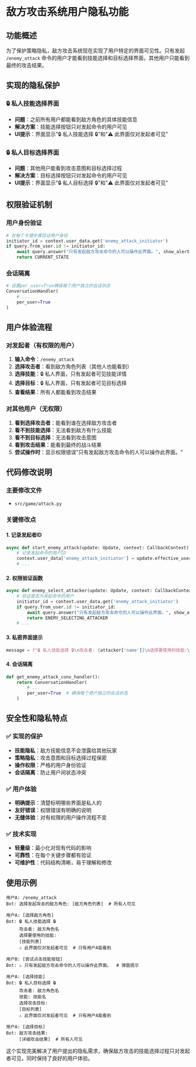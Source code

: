 # 敌方攻击系统用户隐私功能

## 功能概述

为了保护策略隐私，敌方攻击系统现在实现了用户特定的界面可见性。只有发起 `/enemy_attack` 命令的用户才能看到技能选择和目标选择界面，其他用户只能看到最终的攻击结果。

## 实现的隐私保护

### 🔒 私人技能选择界面
- **问题**：之前所有用户都能看到敌方角色的具体技能信息
- **解决方案**：技能选择按钮只对发起命令的用户可见
- **UI提示**：界面显示"🔒 私人技能选择 🔒"和"⚠️ 此界面仅对发起者可见"

### 🔒 私人目标选择界面  
- **问题**：其他用户能看到攻击意图和目标选择过程
- **解决方案**：目标选择按钮只对发起命令的用户可见
- **UI提示**：界面显示"🔒 私人目标选择 🔒"和"⚠️ 此界面仅对发起者可见"

## 权限验证机制

### 用户身份验证
```python
# 在每个关键步骤验证用户身份
initiator_id = context.user_data.get('enemy_attack_initiator')
if query.from_user.id != initiator_id:
    await query.answer("只有发起敌方攻击命令的人可以操作此界面。", show_alert=True)
    return CURRENT_STATE
```

### 会话隔离
```python
# 设置per_user=True确保每个用户独立的会话状态
ConversationHandler(
    # ...
    per_user=True
)
```

## 用户体验流程

### 对发起者（有权限的用户）
1. **输入命令**：`/enemy_attack`
2. **选择攻击者**：看到敌方角色列表（其他人也能看到）
3. **选择技能**：🔒 私人界面，只有发起者可见技能详情
4. **选择目标**：🔒 私人界面，只有发起者可见目标选择
5. **查看结果**：所有人都能看到攻击结果

### 对其他用户（无权限）
1. **看到选择攻击者**：能看到谁在选择敌方攻击者
2. **看不到技能选择**：无法看到敌方有什么技能
3. **看不到目标选择**：无法看到攻击意图
4. **看到攻击结果**：能看到最终的战斗结果
5. **尝试操作时**：显示权限错误"只有发起敌方攻击命令的人可以操作此界面。"

## 代码修改说明

### 主要修改文件
- `src/game/attack.py`

### 关键修改点

#### 1. 记录发起者ID
```python
async def start_enemy_attack(update: Update, context: CallbackContext) -> int:
    # 记录发起命令的用户ID
    context.user_data['enemy_attack_initiator'] = update.effective_user.id
    # ...
```

#### 2. 权限验证函数
```python
async def enemy_select_attacker(update: Update, context: CallbackContext) -> int:
    # 验证是否为发起命令的用户
    initiator_id = context.user_data.get('enemy_attack_initiator')
    if query.from_user.id != initiator_id:
        await query.answer("只有发起敌方攻击命令的人可以操作此界面。", show_alert=True)
        return ENEMY_SELECTING_ATTACKER
    # ...
```

#### 3. 私密界面提示
```python
message = f"🔒 私人技能选择 🔒\n攻击者: {attacker['name']}\n选择要使用的技能:\n\n⚠️ 此界面仅对发起者可见"
```

#### 4. 会话隔离
```python
def get_enemy_attack_conv_handler():
    return ConversationHandler(
        # ...
        per_user=True  # 确保每个用户独立的会话状态
    )
```

## 安全性和隐私特点

### ✅ 实现的保护
- **技能隐私**：敌方技能信息不会泄露给其他玩家
- **策略隐私**：攻击意图和目标选择过程保密
- **操作权限**：严格的用户身份验证
- **会话隔离**：防止用户间状态冲突

### ✅ 用户体验
- **明确提示**：清楚标明哪些界面是私人的
- **友好错误**：权限错误有明确的说明
- **无缝体验**：对有权限的用户操作流程不变

### ✅ 技术实现
- **轻量级**：最小化对现有代码的影响
- **可靠性**：在每个关键步骤都有验证
- **可维护性**：代码结构清晰，易于理解和修改

## 使用示例

```
用户A: /enemy_attack
Bot: 选择发起攻击的敌方角色: [敌方角色列表]  # 所有人可见

用户A: [选择敌方角色]
Bot: 🔒 私人技能选择 🔒
     攻击者: 敌方角色名
     选择要使用的技能:
     [技能列表]
     ⚠️ 此界面仅对发起者可见  # 只有用户A能看到

用户B: [尝试点击技能按钮]
Bot: ⚠️ 只有发起敌方攻击命令的人可以操作此界面。  # 弹窗提示

用户A: [选择技能]
Bot: 🔒 私人目标选择 🔒
     攻击者: 敌方角色名
     技能: 技能名
     选择攻击目标:
     [目标列表]
     ⚠️ 此界面仅对发起者可见  # 只有用户A能看到

用户A: [选择目标]
Bot: 敌方攻击结果:
     [详细攻击结果]  # 所有人可见
```

这个实现完美解决了用户提出的隐私需求，确保敌方攻击的技能选择过程只对发起者可见，同时保持了良好的用户体验。
